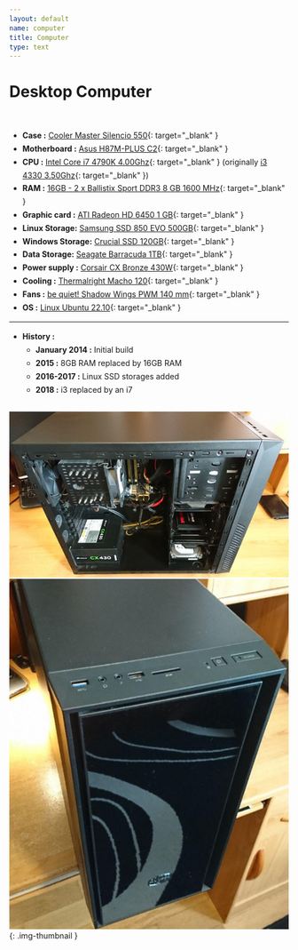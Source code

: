 ```yaml
---
layout: default
name: computer
title: Computer
type: text
---
```


# Desktop Computer

<br />

<div style="display: inline-block; line-height: 1.7em; text-align: left;">

* **Case :** [Cooler Master Silencio 550](https://eu.coolermaster.com/en/case/case-by-series/silencio-550/){: target="_blank" }
* **Motherboard :** [Asus H87M-PLUS C2](https://www.asus.com/Motherboards/H87MPLUS/){: target="_blank" }
* **CPU :** [Intel Core i7 4790K 4.00Ghz](https://ark.intel.com/products/80807){: target="_blank" } (originally [i3 4330 3.50Ghz](http://ark.intel.com/products/77769){: target="_blank" })
* **RAM :** [16GB - 2 x Ballistix Sport DDR3 8 GB 1600 MHz](http://www.crucial.com/usa/en/bls8g3d1609ds1s00){: target="_blank" }
* **Graphic card :** [ATI Radeon HD 6450 1 GB](https://www.google.com/search?q=AMD+Radeon+HD+6450+1+GB+DDR3){: target="_blank" }
* **Linux Storage:** [Samsung SSD 850 EVO 500GB](https://www.google.com/search?q=MZ-75E500B/EU){: target="_blank" }
* **Windows Storage:** [Crucial SSD 120GB](https://www.google.com/search?q=CT120M500SSD1){: target="_blank" }
* **Data Storage:** [Seagate Barracuda 1TB](https://www.google.com/search?q=ST1000DM003){: target="_blank" }
* **Power supply :** [Corsair CX Bronze 430W](http://www.corsair.com/en-ww/cx430-80-plus-bronze-certified-power-supply){: target="_blank" }
* **Cooling :** [Thermalright Macho 120](http://thermalright.com/product/macho120-rev-a){: target="_blank" }
* **Fans :** [be quiet! Shadow Wings PWM 140 mm](http://www.bequiet.com/fr/casefans/264){: target="_blank" }
* **OS :** [Linux Ubuntu 22.10](hhttps://ubuntu.com){: target="_blank" }

---
* **History :**
  * **January 2014 :** Initial build
  * **2015 :** 8GB RAM replaced by 16GB RAM
  * **2016-2017 :** Linux SSD storages added
  * **2018 :** i3 replaced by an i7

</div>

<br />

![AdrianDC](images/computer.jpg){: .img-thumbnail }
